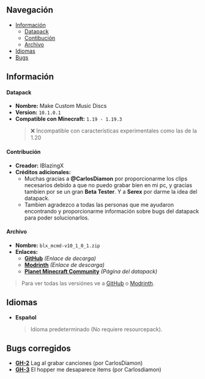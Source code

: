 [changelog-url]: https://github.com/IBlazingX/-Minecraft-Make-Custom-Music-Discs/tree/main/changelog

[download-url-github]: https://github.com/IBlazingX/-Minecraft-Make-Custom-Music-Discs/blob/main/downloads/blx_mcmd-v10_1_0_1.zip
[download-url-modrinth]: https://modrinth.com/datapack/make-custom-music-discs/version/10.1.0.1
[download-url-pmc]: https://www.planetminecraft.com/data-pack/make-custom-music-discs
[datapack-all-versions-url-github]: https://github.com/IBlazingX/-Minecraft-Make-Custom-Music-Discs/blob/main/downloads/README.md
[datapack-all-versions-url-modrinth]: https://modrinth.com/datapack/make-custom-music-discs/versions

[resourcepack-url]: https://github.com/IBlazingX/-Minecraft-Make-Custom-Music-Discs/blob/main/resourcepack/blx_mcmd-resources-v10_x_x_x.zip
[all-resourcepack-url]: https://github.com/IBlazingX/-Minecraft-Make-Custom-Music-Discs/blob/main/resourcepack/README.md

## Navegación
- [Información](#información)
  - [Datapack](#datapack)
  - [Contibución](#contribución)
  - [Archivo](#archivo)
- [Idiomas](#idiomas)
- [Bugs](#bugs-corregidos)

## Información
#### Datapack
- **Nombre:** Make Custom Music Discs
- **Version:** `10.1.0.1` <!-- 10.1.0.0 = <pack_format>.<version> = pack_format 10 + v1.0.0  -->
- **Compatible con Minecraft:** `1.19 - 1.19.3`
  > :x: Incompatible con características experimentales como las de la 1.20

#### Contribución
- **Creador:** IBlazingX
- **Créditos adicionales:**
  - Muchas gracias a **@CarlosDiamon** por proporcionarme los clips necesarios debido a que no puedo grabar bien en mi pc, y gracias tambíen por se un gran **Beta Tester**. Y a **Serex** por darme la idea del datapack.
  - Tambien agradezco a todas las personas que me ayudaron encontrando y proporcionarme información sobre bugs del datapack para poder solucionarlos.
  
#### Archivo
- **Nombre:** `blx_mcmd-v10_1_0_1.zip`
- **Enlaces:**
  - **[GitHub][download-url-github]** *(Enlace de decarga)*
  - **[Modrinth][download-url-modrinth]** *(Enlace de descarga)*
  - **[Planet Minecraft Community][download-url-pmc]** *(Página del datapack)*
> Para ver todas las versiónes ve a [GitHub][datapack-all-versions-url-github] o [Modrinth][datapack-all-versions-url-modrinth].

## Idiomas
- **Español**
  > Idioma predeterminado (No requiere resourcepack).

## Bugs corregidos
- [<ins>**GH-2**</ins>](https://github.com/IBlazingX/-Minecraft-Make-Custom-Music-Discs/issues/2) Lag al grabar canciones (por CarlosDiamon)
- [<ins>**GH-3**</ins>](https://github.com/IBlazingX/-Minecraft-Make-Custom-Music-Discs/issues/3) El hopper me desaparece items (por Carlosdiamon)
